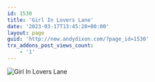 ```yaml
---
id: 1530
title: 'Girl In Lovers Lane'
date: '2023-03-17T13:45:20+00:00'
layout: page
guid: 'http://new.andydixon.com/?page_id=1530'
trx_addons_post_views_count:
    - '1'
---
```


![Girl In Lovers Lane](https://i0.wp.com/assets.g8x2.ldn.idrivee2-23.com/posters/Girl%20In%20Lovers%20Lane%2001.jpg?w=1200&ssl=1 "Girl In Lovers Lane")